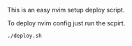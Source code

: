 This is an easy nvim setup deploy script.

To deploy nvim config just run the scpirt.
```
./deploy.sh
```
